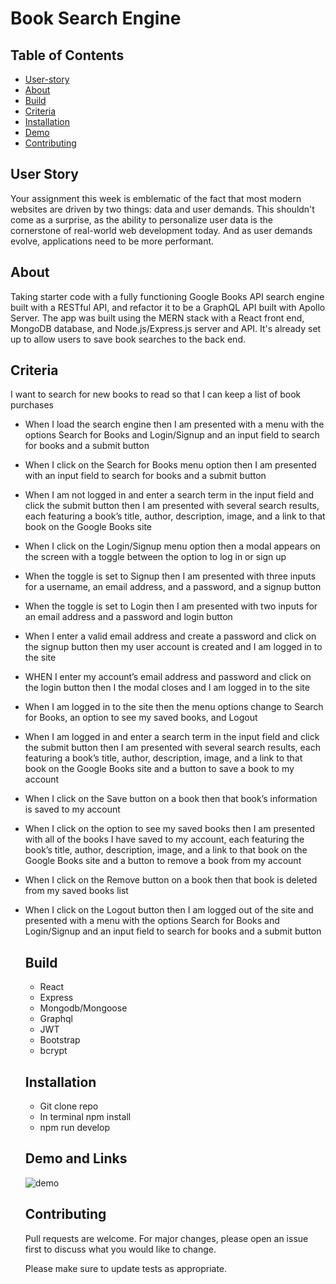 # Book Search Engine

  ## Table of Contents

  * [User-story](#user-story)
  * [About](#about)
  * [Build](#build)
  * [Criteria](#criteria)
  * [Installation](#installation)
  * [Demo](#demo)
  * [Contributing](#contributing)
  
  ## User Story

Your assignment this week is emblematic of the fact that most modern websites are driven by two things: data and user demands. This shouldn't come as a surprise, as the ability to personalize user data is the cornerstone of real-world web development today. And as user demands evolve, applications need to be more performant.

  ## About

Taking starter code with a fully functioning Google Books API search engine built with a RESTful API, and refactor it to be a GraphQL API built with Apollo Server. The app was built using the MERN stack with a React front end, MongoDB database, and Node.js/Express.js server and API. It's already set up to allow users to save book searches to the back end. 

## Criteria

I want to search for new books to read so that I can keep a list of book purchases
- When I load the search engine then I am presented with a menu with the options Search for Books and Login/Signup and an input field to search for books and a submit button
- When I click on the Search for Books menu option then I am presented with an input field to search for books and a submit button
- When I am not logged in and enter a search term in the input field and click the submit button then I am presented with several search results, each featuring a book’s title, author, description, image, and a link to that book on the Google Books site
- When I click on the Login/Signup menu option then a modal appears on the screen with a toggle between the option to log in or sign up
- When the toggle is set to Signup then I am presented with three inputs for a username, an email address, and a password, and a signup button
- When the toggle is set to Login then I am presented with two inputs for an email address and a password and login button
- When I enter a valid email address and create a password and click on the signup button then my user account is created and I am logged in to the site
- WHEN I enter my account’s email address and password and click on the login button then I the modal closes and I am logged in to the site
- When I am logged in to the site then the menu options change to Search for Books, an option to see my saved books, and Logout
- When I am logged in and enter a search term in the input field and click the submit button then I am presented with several search results, each featuring a book’s title, author, description, image, and a link to that book on the Google Books site and a button to save a book to my account
- When I click on the Save button on a book then that book’s information is saved to my account
- When I click on the option to see my saved books then I am presented with all of the books I have saved to my account, each featuring the book’s title, author, description, image, and a link to that book on the Google Books site and a button to remove a book from my account
- When I click on the Remove button on a book then that book is deleted from my saved books list
- When I click on the Logout button then I am logged out of the site and presented with a menu with the options Search for Books and Login/Signup and an input field to search for books and a submit button 

  ## Build

    - React 
    - Express
    - Mongodb/Mongoose
    - Graphql
    - JWT
    - Bootstrap
    - bcrypt

  ## Installation 
  
    - Git clone repo 
    - In terminal npm install
    - npm run develop 

  ## Demo and Links

  ![demo](./#)

  ## Contributing 

  Pull requests are welcome. For major changes, please open an issue first to discuss what you would like to change.

  Please make sure to update tests as appropriate. 